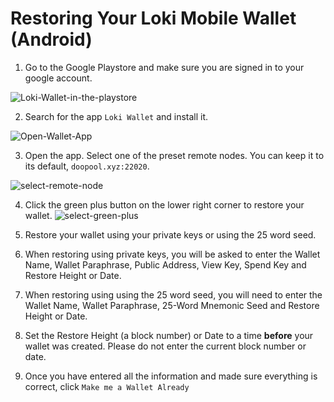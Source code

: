 # Restoring Your Loki Mobile Wallet (Android)

1) Go to the Google Playstore and make sure you are signed in to your google account.

![Loki-Wallet-in-the-playstore](http://u.cubeupload.com/dabeatisgood/Screenshot2018110312.png)

2) Search for the app `Loki Wallet` and install it.

![Open-Wallet-App](http://u.cubeupload.com/dabeatisgood/APPOpenV2.png)

3) Open the app. Select one of the preset remote nodes. You can keep it to its default, `doopool.xyz:22020`.

![select-remote-node](http://u.cubeupload.com/dabeatisgood/e5fScreenshot2018070209.png)

4) Click the green plus button on the lower right corner to restore your wallet.
![select-green-plus](http://u.cubeupload.com/dabeatisgood/Screenshotedited.png)

5) Restore your wallet using your private keys or using the 25 word seed.

6) When restoring using private keys, you will be asked to enter the Wallet Name, Wallet Paraphrase, Public Address, View Key, Spend Key and Restore Height or Date.

7) When restoring using using the 25 word seed, you will need to enter the Wallet Name, Wallet Paraphrase, 25-Word Mnemonic Seed and Restore Height or Date.

8) Set the Restore Height (a block number) or Date to a time **before** your wallet was created. Please do not enter the current block number or date.

9) Once you have entered all the information and made sure everything is correct, click `Make me a Wallet Already`
